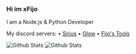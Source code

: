 ### Hi im xFijo
I am a Node.js & Python Developer

My discord servers:
• [Sirius](https://discord.gg/emM7FpBv3d)
• [Glow](https://discord.gg/MGETjxW7Y8)
• [Fijo's Tools]( https://discord.gg/FVaKuDPxHa)

<img src="https://github-readme-stats.vercel.app/api/top-langs/?username=xFijo&layout=compact" alt="Github Stats"/>
<img src="https://github-readme-stats.vercel.app/api?username=xFijo&show_icons=true&theme=dark&count_private=true" alt="Github Stats"/>

